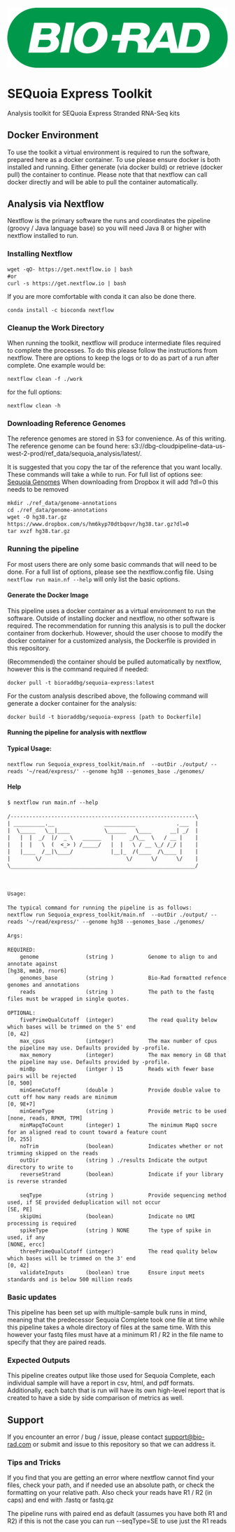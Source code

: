 ![Bio-Rad Laboratories](src/vendor-logo.png?raw=true "Title")

# SEQuoia Express Toolkit
Analysis toolkit for SEQuoia Express Stranded RNA-Seq kits 

## Docker Environment
To use the toolkit a virtual environment is required to run the software, prepared here as a docker container. To use please ensure docker is both installed and running. Either generate (via docker build) or retrieve (docker pull) the container to continue. Please note that that nextflow can call docker directly and will be able to pull the container automatically.

## Analysis via Nextflow
Nextflow is the primary software the runs and coordinates the pipeline (groovy / Java language base) so you will need Java 8 or higher with nextflow installed to run.

### Installing Nextflow 
```
wget -qO- https://get.nextflow.io | bash
#or
curl -s https://get.nextflow.io | bash
```
If you are more comfortable with conda it can also be done there. 
```
conda install -c bioconda nextflow
```

### Cleanup the Work Directory
When running the toolkit, nextflow will produce intermediate files required to complete the processes. To do this please follow the instructions from nextflow. There are options to keep the logs or to do as part of a run after complete. 
One example would be:
```
nextflow clean -f ./work

```
for the full options:
```
nextflow clean -h 
```


### Downloading Reference Genomes
The reference genomes are stored in S3 for convenience. As of this writing. The reference genome can be found here: s3://dbg-cloudpipeline-data-us-west-2-prod/ref\_data/sequoia\_analysis/latest/.

It is suggested that you copy the tar of the reference that you want locally. These commands will take a while to run.
For full list of options see: [Sequoia Genomes](https://www.dropbox.com/sh/kqy6kt9qewqsmbl/AABSjlIs87-cWMLdLPd8eDOja?dl=0) 
When downloading from Dropbox it will add ?dl=0 this needs to be removed 
```
mkdir ./ref_data/genome-annotations
cd ./ref_data/genome-annotations
wget -O hg38.tar.gz https://www.dropbox.com/s/hm6kyp70dtbqovr/hg38.tar.gz?dl=0
tar xvzf hg38.tar.gz
```

### Running the pipeline 
For most users there are only some basic commands that will need to be done. For a full list of options, please see the nextflow.config file. Using `nextflow run main.nf --help` will only list the basic options. 

#### Generate the Docker Image
This pipeline uses a docker container as a virtual environment to run the software. Outside of installing docker and nextflow, no other software is required. The recommendation for running this analysis is to pull the docker container from dockerhub. However, should the user choose to modify the docker container for a customized analysis, the Dockerfile is provided in this repository. 

(Recommended) the container should be pulled automatically by nextflow, however this is the command required if needed: 

```
docker pull -t bioraddbg/sequoia-express:latest
```

For the custom analysis described above, the following command will generate a docker container for the analysis:

```
docker build -t bioraddbg/sequoia-express [path to Dockerfile]
```

#### Running the pipeline for analysis with nextflow 

#### Typical Usage:

```
nextflow run Sequoia_express_toolkit/main.nf  --outDir ./output/ --reads '~/read/express/' --genome hg38 --genomes_base ./genomes/
```
#### Help
```
$ nextflow run main.nf --help

/-----------------------------------------------------------\ 
| __________.__                __________             .___  |
|  \_____   \__|____           \______   \____      __| _/  |
|   |  |  _/  |/  _ \   ______   |     _/\__  \   / __ |    |
|   |  |   \  (  <_> ) /_____/   |  |   \ / __ \_/ /_/ |    |
|   |____  /__|\____/            |__|_  /(____  /\____ |    |
|        \/                           \/      \/      \/    |
\___________________________________________________________/



Usage:

The typical command for running the pipeline is as follows:
nextflow run Sequoia_express_toolkit/main.nf  --outDir ./output/ --reads '~/read/express/' --genome hg38 --genomes_base ./genomes/

Args:

REQUIRED:
    genome               (string )           Genome to align to and annotate against                                                                 [hg38, mm10, rnor6]       
    genomes_base         (string )           Bio-Rad formatted refence genomes and annotations                                                                                 
    reads                (string )           The path to the fastq files must be wrapped in single quotes.                           

OPTIONAL:
    fivePrimeQualCutoff  (integer)           The read quality below which bases will be trimmed on the 5' end        		                     [0, 42]                   
    max_cpus             (integer)           The max number of cpus the pipeline may use. Defaults provided by -profile.                                                       
    max_memory           (integer)           The max memory in GB that the pipeline may use. Defaults provided by -profile.                                                    
    minBp                (intger ) 15        Reads with fewer base pairs will be rejected                                                            [0, 500]                  
    minGeneCutoff        (double )           Provide double value to cutt off how many reads are minimum                                             [0, 9E+7]                 
    minGeneType          (string )           Provide metric to be used                                                                               [none, reads, RPKM, TPM]  
    minMapqToCount       (integer) 1         The minimum MapQ socre for an aligned read to count toward a feature count                              [0, 255]                  
    noTrim               (boolean)           Indicates whether or not trimming skipped on the reads                                                                            
    outDir               (string ) ./results Indicate the output directory to write to                                                                                         
    reverseStrand        (boolean)           Indicate if your library is reverse stranded                            
                                                          
    seqType              (string )           Provide sequencing method used, if SE provided deduplication will not occur                             [SE, PE]                  
    skipUmi              (boolean)           Indicate no UMI processing is required                                                        
    spikeType            (string ) NONE      The type of spike in used, if any                                                                       [NONE, ercc]              
    threePrimeQualCutoff (integer)           The read quality below which bases will be trimmed on the 3' end                                        [0, 42]                   
    validateInputs       (boolean) true      Ensure input meets standards and is below 500 million reads
```


### Basic updates
This pipeline has been set up with multiple-sample bulk runs in mind, meaning that the predecessor Sequoia Complete took one file at time while this pipeline takes a whole directory of files at the same time. 
With this however your fastq files must have at a minimum R1 / R2 in the file name to specify that they are paired reads.

### Expected Outputs
This pipeline creates output like those used for Sequoia Complete, each individual sample will have a report in csv, html, and pdf formats. Additionally, each batch that is run will have its own high-level report that is created to have a side by side comparison of metrics as well.

## Support
If you encounter an error / bug / issue, please contact support@bio-rad.com or submit and issue to this repository so that we can address it.

### Tips and Tricks
If you find that you are getting an error where nextflow cannot find your files, check your path, and if needed use an absolute path, or check the formatting on your relative path. Also check your reads have R1 / R2 (in caps) and end with .fastq or fastq.gz

The pipeline runs with paired end as default (assumes you have both R1 and R2) if this is not the case you can run --seqType=SE to use just the R1 reads 
